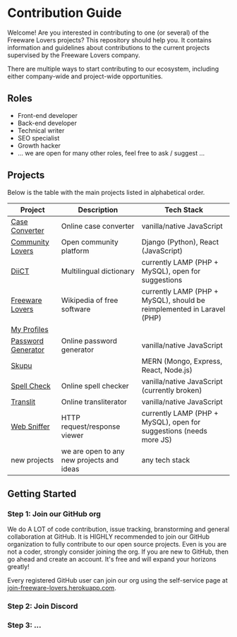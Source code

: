 # Contribution Guide

Welcome! Are you interested in contributing to one (or several) of the Freeware Lovers projects? This repository should help you. It contains information and guidelines about contributions to the current projects supervised by the Freeware Lovers company.

There are multiple ways to start contributing to our ecosystem, including either company-wide and project-wide opportunities.

## Roles
- Front-end developer
- Back-end developer
- Technical writer
- SEO specialist
- Growth hacker
- ... we are open for many other roles, feel free to ask / suggest ...

## Projects

Below is the table with the main projects listed in alphabetical order.

Project | Description | Tech Stack
--- | --- | ---
[Case Converter](/freewarelovers/CaseConverter) | Online case converter | vanilla/native JavaScript
[Community Lovers](https://github.com/freewarelovers/CommunityLovers) | Open community platform | Django (Python), React (JavaScript)
[DiiCT](https://github.com/freewarelovers/DiiCT) | Multilingual dictionary | currently LAMP (PHP + MySQL), open for suggestions
[Freeware Lovers](https://github.com/freewarelovers/FreewareLovers) | Wikipedia of free software | currently LAMP (PHP + MySQL), should be reimplemented in Laravel (PHP)
[My Profiles](https://github.com/freewarelovers/MyProfiles) | |
[Password Generator](https://github.com/freewarelovers/PasswordGenerator) | Online password generator | vanilla/native JavaScript
[Skupu](https://github.com/freewarelovers/Skupu) | | MERN (Mongo, Express, React, Node.js)
[Spell Check](https://github.com/freewarelovers/SpellCheck) | Online spell checker | vanilla/native JavaScript (currently broken)
[Translit](https://github.com/freewarelovers/WebSniffer) | Online transliterator | vanilla/native JavaScript
[Web Sniffer](https://github.com/freewarelovers/WebSniffer) | HTTP request/response viewer | currently LAMP (PHP + MySQL), open for suggestions (needs more JS)
new projects | we are open to any new projects and ideas | any tech stack

## Getting Started

### Step 1: Join our GitHub org

We do A LOT of code contribution, issue tracking, branstorming and general collaboration at GitHub. It is HIGHLY recommended to join our GitHub organization to fully contribute to our open source projects. Even is you are not a coder, strongly consider joining the org. If you are new to GitHub, then go ahead and create an account. It's free and will expand your horizons greatly!

Every registered GitHub user can join our org using the self-service page at [join-freeware-lovers.herokuapp.com](https://join-freeware-lovers.herokuapp.com/).

### Step 2: Join Discord

### Step 3: ...

